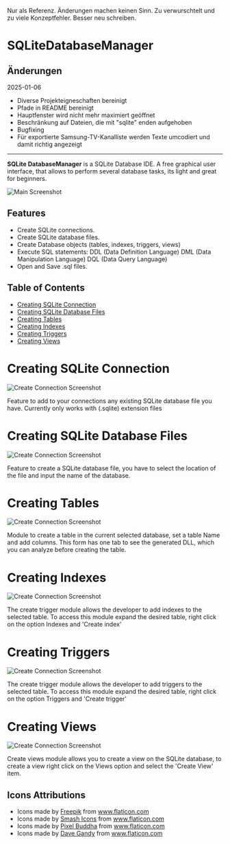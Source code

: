 Nur als Referenz.
Änderungen machen keinen Sinn. Zu verwurschtelt und zu viele Konzeptfehler. Besser neu schreiben.

# SQLiteDatabaseManager

## Änderungen

2025-01-06

* Diverse Projekteigneschaften bereinigt
* Pfade in README bereinigt
* Hauptfenster wird nicht mehr maximiert geöffnet
* Beschränkung auf Dateien, die mit "sqlite" enden aufgehoben
* Bugfixing
* Für exportierte Samsung-TV-Kanalliste werden Texte umcodiert und
  damit richtig angezeigt


---

**SQLite DatabaseManager** is a SQLite Database IDE. A free graphical user interface, that allows to perform several database tasks, its light and great for beginners.

![Main Screenshot](GithubImages/mainScreen.PNG)

## Features

* Create SQLite connections.
* Create SQLite database files.
* Create Database objects (tables, indexes, triggers, views)
* Execute SQL statements:
    DDL (Data Definition Language)
    DML (Data Manipulation Language)
    DQL (Data Query Language)
* Open and Save .sql files.

## Table of Contents

<!-- toc -->
- [Creating SQLite Connection](#creating-sqlite-connection)
- [Creating SQLite Database Files](#creating-sqlite-database-files)
- [Creating Tables](#creating-tables)
- [Creating Indexes](#creating-indexes)
- [Creating Triggers](#creating-triggers)
- [Creating Views](#creating-views)

# Creating SQLite Connection 

![Create Connection Screenshot](GithubImages/createConnection.PNG)

Feature to add to your connections any existing SQLite database file you have. Currently only works with (.sqlite) extension files

# Creating SQLite Database Files

![Create Connection Screenshot](GithubImages/createDatabase.PNG)

Feature to create a SQLite database file, you have to select the location of the file and input the name of the database.

# Creating Tables

![Create Connection Screenshot](GithubImages/createTable.PNG)

Module to create a table in the current selected database, set a table Name and add columns.
This form has one tab to see the generated DLL, which you can analyze before creating the table.

# Creating Indexes

![Create Connection Screenshot](GithubImages/createIndex.PNG)

The create trigger module allows the developer to add indexes to the selected table. To access this module expand the desired table, right click on the option Indexes and 'Create index'

# Creating Triggers

![Create Connection Screenshot](GithubImages/createTrigger.PNG)

The create trigger module allows the developer to add triggers to the selected table. To access this module expand the desired table, right click on the option Triggers and 'Create trigger'

# Creating Views

![Create Connection Screenshot](GithubImages/createView.PNG)

Create views module allows you to create a view on the SQLite database, to create a view right click on the Views option and select the 'Create View' item.


## Icons Attributions

- Icons made by [Freepik](https://www.freepik.com/) from www.flaticon.com 
- Icons made by [Smash Icons](https://smashicons.com/) from www.flaticon.com 
- Icons made by [Pixel Buddha](https://www.flaticon.com/authors/pixel-buddha) from www.flaticon.com 
- Icons made by [Dave Gandy](https://fontawesome.com/?from=io) from www.flaticon.com 
